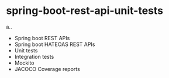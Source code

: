 # spring-boot-rest-api-unit-tests
a..
- Spring boot REST APIs
- Spring boot HATEOAS REST APIs
- Unit tests
- Integration tests
- Mockito
- JACOCO Coverage reports
